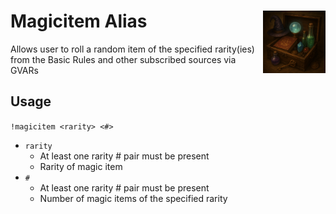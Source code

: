 <h1>Magicitem Alias<img align="right" src="../Data/images/main.png" width="100px"></h1>

Allows user to roll a random item of the specified rarity(ies) from the Basic Rules and other subscribed sources via GVARs

## Usage
`!magicitem <rarity> <#>`

- `rarity`
    - At least one rarity # pair must be present
    - Rarity of magic item
- `#`
    - At least one rarity # pair must be present
    - Number of magic items of the specified rarity
